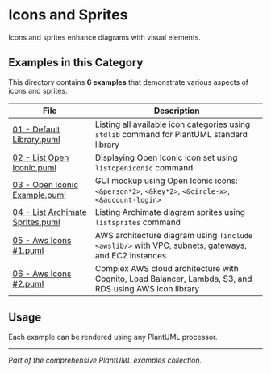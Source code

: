 # Icons and Sprites

Icons and sprites enhance diagrams with visual elements.

## Examples in this Category

This directory contains **6 examples** that demonstrate various aspects of icons and sprites.

| File | Description |
|------|-------------|
| [01 - Default Library.puml](01%20-%20Default%20Library.puml) | Listing all available icon categories using `stdlib` command for PlantUML standard library |
| [02 - List Open Iconic.puml](02%20-%20List%20Open%20Iconic.puml) | Displaying Open Iconic icon set using `listopeniconic` command |
| [03 - Open Iconic Example.puml](03%20-%20Open%20Iconic%20Example.puml) | GUI mockup using Open Iconic icons: `<&person*2>`, `<&key*2>`, `<&circle-x>`, `<&account-login>` |
| [04 - List Archimate Sprites.puml](04%20-%20List%20Archimate%20Sprites.puml) | Listing Archimate diagram sprites using `listsprites` command |
| [05 - Aws Icons #1.puml](05%20-%20Aws%20Icons%20#1.puml) | AWS architecture diagram using `!include <awslib/>` with VPC, subnets, gateways, and EC2 instances |
| [06 - Aws Icons #2.puml](06%20-%20Aws%20Icons%20#2.puml) | Complex AWS cloud architecture with Cognito, Load Balancer, Lambda, S3, and RDS using AWS icon library |

## Usage

Each example can be rendered using any PlantUML processor.

---

*Part of the comprehensive PlantUML examples collection.*

